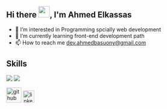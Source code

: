 ## Hi there <img src="https://raw.githubusercontent.com/MartinHeinz/MartinHeinz/master/wave.gif" width="30px">, I'm Ahmed Elkassas

- 👀 I’m interested in Programming spcially web development 
- 🌱 I’m currently learning front-end development path 
- 📫 How to reach me dev.ahmedbasuony@gmail.com

## Skills

![](https://img.shields.io/badge/<WORD_ON_LEFT>-<Javascript>-informational?style=flat&logo=<LOGO_NAME>&logoColor=white&color=#F7DF1E)
![](https://img.shields.io/badge/<WORD_ON_LEFT>-<WORD_ON_RIGHT>-informational?style=flat&logo=data:image/svg%2bxml;base64,<BASE64_DATA>)

[<img src='https://img.icons8.com/glyph-neue/344/github.png' alt='github' height='40'>](https://github.com/Ahmed-Elkassas)  [<img src='https://img.icons8.com/external-justicon-flat-justicon/344/external-linkedin-social-media-justicon-flat-justicon.png' alt='linkedin' height='32' width='30'>](https://www.linkedin.com/in/ahmed-elkassas-bbb537201/)  



